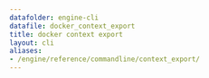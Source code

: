 ```yaml
---
datafolder: engine-cli
datafile: docker_context_export
title: docker context export
layout: cli
aliases:
- /engine/reference/commandline/context_export/
---
```


<!--
此页面是根据 Docker 源代码自动生成的。如果您想建议更改此处显示的文本，请在 GitHub 上的源代码仓库中打开一个工单或拉取请求：

https://github.com/docker/cli
-->
